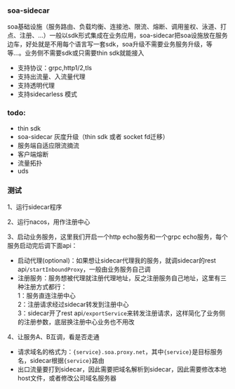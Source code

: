 ### soa-sidecar  
soa基础设施（服务路由、负载均衡、连接池、限流、熔断、调用鉴权、泳道、打点、注册、...）一般以sdk形式集成在业务应用，soa-sidecar把soa设施放在服务边车，好处就是不用每个语言写一套sdk，soa升级不需要业务服务升级，等等...。业务侧不需要sdk或只需要thin sdk就能接入  
  
- 支持协议：grpc,http1/2,tls  
- 支持出流量、入流量代理  
- 支持透明代理  
- 支持sidecarless 模式  
  
  
  
### todo:  
- thin sdk
- soa-sidecar 灰度升级（thin sdk 或者 socket fd迁移）  
- 服务端自适应限流摘流
- 客户端熔断
- 流量拓扑
- uds

### 测试
1、运行sidecar程序

2、运行nacos，用作注册中心

3、启动业务服务，这里我们开启一个http echo服务和一个grpc echo服务，每个服务启动完后调下面api：
- 启动代理(optional)：如果想让sidecar代理我的服务，就调sidecar的rest api`/startInboundProxy`，一般由业务服务自己调
- 注册服务：服务想被代理就注册代理地址，反之注册服务自己地址，这里有三种注册方式都行：  
1：服务直连注册中心  
2：注册请求经过sidecar转发到注册中心   
3：sidecar开了rest api`/exportService`来转发注册请求，这样简化了业务侧的注册参数，底层换注册中心业务也不用改  


4、让服务A、B互调，看是否走通
- 请求域名的格式为：`{service}.soa.proxy.net`，其中`{service}`是目标服务名，sidecar根据`{service}`路由
- 出口流量要打到sidecar，因此需要把域名解析到sidecar，因此需要修改本地host文件，或者修改公司域名服务器  